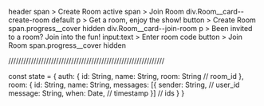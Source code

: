 header 
  span > Create Room active
  span > Join Room
div.Room__card--create-room default
  p > Get a room, enjoy the show!
  button > Create Room
  span.progress__cover hidden
div.Room__card--join-room
  p > Been invited to a room? Join into the fun!
  input:text > Enter room code
  button > Join Room
  span.progress__cover hidden

//////////////////////////////////////////////////////////////


const state = {
    auth: {
        id: String,
        name: String,
        room: String // room_id
    },
    room: {
        id: String,
        name: String,
        messages: [{
          sender: String, // user_id
          message: String,
          when: Date, // timestamp
        }] // ids
    }
}